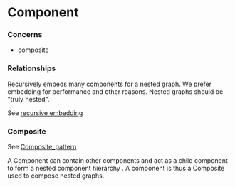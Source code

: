 Component
=========

### Concerns

-	composite

### Relationships

Recursively embeds many components for a nested graph. We prefer embedding for performance and other reasons. Nested graphs should be "truly nested".

See [recursive embedding](http://docs.mongodb.org/ecosystem/tutorial/ruby-mongoid-tutorial/#recursive-embedding)

### Composite

See [Composite_pattern](https://en.wikipedia.org/wiki/Composite_pattern)

A Component can contain other components and act as a child component to form a nested component hierarchy . A component is thus a Composite used to compose nested graphs.
